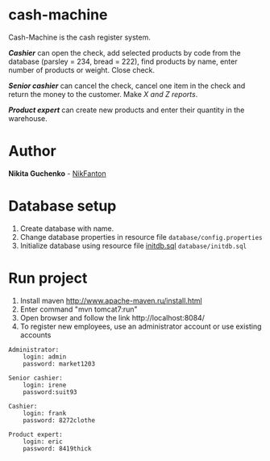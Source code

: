 # cash-machine
Cash-Machine is the cash register system. 

***Cashier*** can open the check, add selected products by code from the database (parsley = 234, bread = 222), find products by name, enter number of products or weight. Close check. 

***Senior cashier*** can cancel the check, cancel one item in the check and return the money to the customer.
Make *X and Z reports*.

***Product expert*** can create new products and enter their quantity in the warehouse.

# Author
**Nikita Guchenko** - [NikFanton](https://github.com/NikFanton)

# Database setup
1. Create database with name.
2. Change database properties in resource file ``database/config.properties``
3. Initialize database using resource file [initdb.sql](https://github.com/NikFanton/cash-machine/blob/master/src/main/resources/database/initdb.sql) ``database/initdb.sql``

# Run project

1. Install maven http://www.apache-maven.ru/install.html
2. Enter command "mvn tomcat7:run"
3. Open browser and follow the link http://localhost:8084/
4. To register new employees, use an administrator account or use existing accounts
```
Administrator: 
    login: admin
    password: market1203
    
Senior cashier:
    login: irene 
    password:suit93
    
Cashier: 
    login: frank
    password: 8272clothe
    
Product expert: 
    login: eric
    password: 8419thick
```